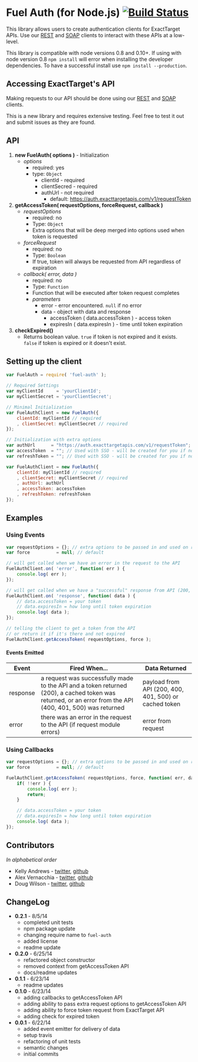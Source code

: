 Fuel Auth (for Node.js) [![Build Status](https://travis-ci.org/ExactTarget/Fuel-Node-Auth.svg)](https://travis-ci.org/ExactTarget/Fuel-Node-Auth)
=============

This library allows users to create authentication clients for ExactTarget APIs. Use our [REST][1] and [SOAP][2] clients to interact with these APIs at a low-level.

This library is compatible with node versions 0.8 and 0.10+. If using with node version 0.8 `npm install` will error when installing the developer dependencies. To have a successful install use `npm install --production`.

## Accessing ExactTarget's API

Making requests to our API should be done using our [REST][1] and [SOAP][2] clients.

This is a new library and requires extensive testing. Feel free to test it out and submit issues as they are found.

## API

1. **new FuelAuth( options )** - Initialization
    * *options*
        * required: yes
        * type: `Object`
            * clientId - required
            * clientSecred - required
            * authUrl - not required
                * default: https://auth.exacttargetapis.com/v1/requestToken
2. **getAccessToken( requestOptions, forceRequest, callback )**
	* *requestOptions*
		* required: no
		* Type: `Object`
		* Extra options that will be deep merged into options used when token is requested
	* *forceRequest*
		* required: no
		* Type: `Boolean`
		* If true, token will always be requested from API regardless of expiration
	* *callback( error, data )*
		* required: no
		* Type: `Function`  
		* Function that will be executed after token request completes
		* *parameters*
			* error - error encountered. `null` if no error
			* data - object with data and response
				* accessToken ( data.accessToken ) - access token
				* expiresIn ( data.expiresIn ) - time until token expiration
3. **checkExpired()**
	* Returns boolean value. `true` if token is not expired and it exists. `false` if token is expired or it doesn't exist.

## Setting up the client

```js
var FuelAuth = require( 'fuel-auth' );

// Required Settings
var myClientId     = 'yourClientId';
var myClientSecret = 'yourClientSecret';

// Minimal Initialization
var FuelAuthClient = new FuelAuth({
	clientId: myClientId // required
	, clientSecret: myClientSecret // required
});

// Initialization with extra options
var authUrl      = "https://auth.exacttargetapis.com/v1/requestToken"; //this is the default
var accessToken  = ""; // Used with SSO - will be created for you if not provided
var refreshToken = ""; // Used with SSO - will be created for you if not provided

var FuelAuthClient = new FuelAuth({
	clientId: myClientId // required
	, clientSecret: myClientSecret // required
	, authUrl: authUrl
	, accessToken: accessToken
	, refreshToken: refreshToken
});
```
## Examples

### Using Events
```js
var requestOptions = {}; // extra options to be passed in and used on request
var force          = null; // default

// will get called when we have an error in the request to the API
FuelAuthClient.on( 'error', function( err ) {
	console.log( err );
});

// will get called when we have a "successful" response from API (200, 401, 404, 500)
FuelAuthClient.on( 'response', function( data ) {
	// data.accessToken = your token
	// data.expiresIn = how long until token expiration
	console.log( data );
});

// telling the client to get a token from the API
// or return it if it's there and not expired
FuelAuthClient.getAccessToken( requestOptions, force );
```

#### Events Emitted

| Event | Fired When... | Data Returned |
| ----- | ------------- | ---- |
| response | a request was successfully made to the API and a token returned (200), a cached token was returned, or an error from the API (400, 401, 500) was returned | payload from API (200, 400, 401, 500) or cached token |
| error | there was an error in the request to the API (if request module errors)| error from request |

### Using Callbacks

```js
var requestOptions = {}; // extra options to be passed in and used on request
var force          = null; // default

FuelAuthClient.getAccessToken( requestOptions, force, function( err, data ) {
	if( !!err ) {
		console.log( err );
		return;
	}

	// data.accessToken = your token
	// data.expiresIn = how long until token expiration
	console.log( data );
});
```
## Contributors

*In alphabetical order*

* Kelly Andrews - [twitter](https://twitter.com/kellyjandrews), [github](https://github.com/kellyjandrews)
* Alex Vernacchia - [twitter](https://twitter.com/vernacchia), [github](https://github.com/vernak2539)
* Doug Wilson - [twitter](https://twitter.com/blipsofadoug), [github](https://github.com/dougwilson)

## ChangeLog
* **0.2.1** - 8/5/14
    * completed unit tests
    * npm package update
    * changing require name to `fuel-auth`
    * added license
    * readme update
* **0.2.0** - 6/25/14
    * refactored object constructor
    * removed context from getAccessToken API
    * docs/readme updates
* **0.1.1** - 6/23/14
    * readme updates
* **0.1.0** - 6/23/14
    * adding callbacks to getAccessToken API
	* adding ability to pass extra request options to getAccessToken API
	* adding ability to force token request from ExactTarget API
	* adding check for expired token
* **0.0.1** - 6/22/14
    * added event emitter for delivery of data
	* setup travis
	* refactoring of unit tests
	* semantic changes
	* initial commits

[1]: https://github.com/ExactTarget/Fuel-Node-REST
[2]: https://github.com/ExactTarget/Fuel-Node-SOAP
